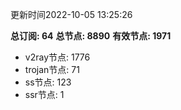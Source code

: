 更新时间2022-10-05 13:25:26

**总订阅: 64**
**总节点: 8890**
**有效节点: 1971**
- v2ray节点: 1776
- trojan节点: 71
- ss节点: 123
- ssr节点: 1

